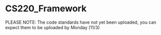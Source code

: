 CS220_Framework
===============

PLEASE NOTE: The code standards have not yet been uploaded, you can expect them to be uploaded by Monday (11/3)
